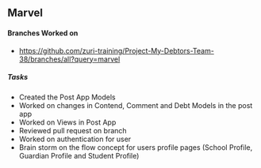 ## Marvel
#### Branches Worked on <br/>
- https://github.com/zuri-training/Project-My-Debtors-Team-38/branches/all?query=marvel

##### Tasks <br/>

- Created the Post App Models
- Worked on changes in Contend, Comment and Debt Models in the post app
- Worked on Views in Post App
- Reviewed pull request on branch
- Worked on authentication for user
- Brain storm on the flow concept for users profile pages (School Profile, Guardian Profile and Student Profile)
